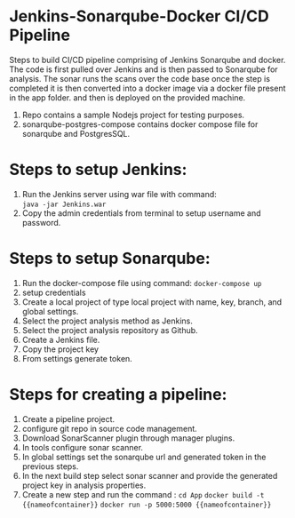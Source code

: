 # Jenkins-Sonarqube-Docker CI/CD Pipeline
Steps to build CI/CD pipeline comprising of Jenkins Sonarqube and docker. The code is first pulled over Jenkins and is then passed to Sonarqube for analysis. The sonar runs the scans over the code base once the step is completed it is then converted into a docker image via a docker file present in the app folder. and then is deployed on the provided machine.

1. Repo contains a sample Nodejs project for testing purposes.
2. sonarqube-postgres-compose contains docker compose file for sonarqube and PostgresSQL.
   
# Steps to setup Jenkins: 
   1. Run the Jenkins server using war file with command: <br/>
      `java -jar Jenkins.war`
   2. Copy the admin credentials from terminal to setup username and password.
      
# Steps to setup Sonarqube:
   1. Run the docker-compose file using command:
      `docker-compose up`
   2. setup credentials
   3. Create a local project of type local project with name, key, branch, and global settings.
   4. Select the project analysis method as Jenkins.
   5. Select the project analysis repository as Github.
   6. Create a Jenkins file.
   7. Copy the project key
   8. From settings generate token.
      
# Steps for creating a pipeline:
  1. Create a pipeline project.
  2. configure git repo in source code management.
  3. Download SonarScanner plugin through manager plugins.
  4. In tools configure sonar scanner.
  5. In global settings set the sonarqube url and generated token in the previous steps.
  6. In the next build step select sonar scanner and provide the generated project key in analysis properties.
  7. Create a new step and run the command :
     `cd App` 
     `docker build -t {{nameofcontainer}}`
     `docker run -p 5000:5000 {{nameofcontainer}}`
   
